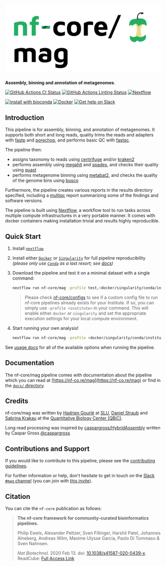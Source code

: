 # ![nf-core/mag](docs/images/nf-core-mag_logo.png)

**Assembly, binning and annotation of metagenomes**.

[![GitHub Actions CI Status](https://github.com/nf-core/mag/workflows/nf-core%20CI/badge.svg)](https://github.com/nf-core/mag/actions)
[![GitHub Actions Linting Status](https://github.com/nf-core/mag/workflows/nf-core%20linting/badge.svg)](https://github.com/nf-core/mag/actions)
[![Nextflow](https://img.shields.io/badge/nextflow-%E2%89%A519.10.0-brightgreen.svg)](https://www.nextflow.io/)

[![install with bioconda](https://img.shields.io/badge/install%20with-bioconda-brightgreen.svg)](https://bioconda.github.io/)
[![Docker](https://img.shields.io/docker/automated/nfcore/mag.svg)](https://hub.docker.com/r/nfcore/mag)
[![Get help on Slack](http://img.shields.io/badge/slack-nf--core%20%23mag-4A154B?logo=slack)](https://nfcore.slack.com/channels/mag)

## Introduction

This pipeline is for assembly, binning, and annotation of metagenomes.
It supports both short and long reads, quality trims the reads and adapters with [fastp](https://github.com/OpenGene/fastp) and [porechop](https://github.com/rrwick/Porechop), and performs basic QC with [fastqc](https://www.bioinformatics.babraham.ac.uk/projects/fastqc/).

The pipeline then:

* assigns taxonomy to reads using [centrifuge](https://ccb.jhu.edu/software/centrifuge/) and/or [kraken2](https://github.com/DerrickWood/kraken2/wiki)
* performs assembly using [megahit](https://github.com/voutcn/megahit) and [spades](http://cab.spbu.ru/software/spades/), and checks their quality using [quast](http://quast.sourceforge.net/quast)
* performs metagenome binning using [metabat2](https://bitbucket.org/berkeleylab/metabat/src/master/), and checks the quality of the genome bins using [busco](https://busco.ezlab.org/)

Furthermore, the pipeline creates various reports in the results directory specified, including a [multiqc](https://multiqc.info/) report summarizing some of the findings and software versions.

The pipeline is built using [Nextflow](https://www.nextflow.io), a workflow tool to run tasks across multiple compute infrastructures in a very portable manner. It comes with docker containers making installation trivial and results highly reproducible.

## Quick Start

1. Install [`nextflow`](https://nf-co.re/usage/installation)

2. Install either [`Docker`](https://docs.docker.com/engine/installation/) or [`Singularity`](https://www.sylabs.io/guides/3.0/user-guide/) for full pipeline reproducibility _(please only use [`Conda`](https://conda.io/miniconda.html) as a last resort; see [docs](https://nf-co.re/usage/configuration#basic-configuration-profiles))_

3. Download the pipeline and test it on a minimal dataset with a single command:

    ```bash
    nextflow run nf-core/mag -profile test,<docker/singularity/conda/institute>
    ```

    > Please check [nf-core/configs](https://github.com/nf-core/configs#documentation) to see if a custom config file to run nf-core pipelines already exists for your Institute. If so, you can simply use `-profile <institute>` in your command. This will enable either `docker` or `singularity` and set the appropriate execution settings for your local compute environment.

4. Start running your own analysis!

    <!-- TODO nf-core: Update the example "typical command" below used to run the pipeline -->

    ```bash
    nextflow run nf-core/mag -profile <docker/singularity/conda/institute> --input '*_R{1,2}.fastq.gz'
    ```

See [usage docs](docs/usage.md) for all of the available options when running the pipeline.

## Documentation

The nf-core/mag pipeline comes with documentation about the pipeline which you can read at [https://nf-co.re/mag](https://nf-co.re/mag) or find in the [`docs/` directory](docs).

## Credits

nf-core/mag was written by [Hadrien Gourlé](https://hadriengourle.com) at [SLU](https://slu.se), [Daniel Straub](https://github.com/d4straub) and [Sabrina Krakau](https://github.com/skrakau) at the [Quantitative Biology Center (QBiC)](http://qbic.life).

Long read processing was inspired by [caspargross/HybridAssembly](https://github.com/caspargross/HybridAssembly) written by Caspar Gross [@caspargross](https://github.com/caspargross)

## Contributions and Support

If you would like to contribute to this pipeline, please see the [contributing guidelines](.github/CONTRIBUTING.md).

For further information or help, don't hesitate to get in touch on the [Slack `#mag` channel](https://nfcore.slack.com/channels/mag) (you can join with [this invite](https://nf-co.re/join/slack)).

## Citation

<!-- TODO nf-core: Add citation for pipeline after first release. Uncomment lines below and update Zenodo doi. -->
<!-- If you use  nf-core/mag for your analysis, please cite it using the following doi: [10.5281/zenodo.XXXXXX](https://doi.org/10.5281/zenodo.XXXXXX) -->

You can cite the `nf-core` publication as follows:

> **The nf-core framework for community-curated bioinformatics pipelines.**
>
> Philip Ewels, Alexander Peltzer, Sven Fillinger, Harshil Patel, Johannes Alneberg, Andreas Wilm, Maxime Ulysse Garcia, Paolo Di Tommaso & Sven Nahnsen.
>
> _Nat Biotechnol._ 2020 Feb 13. doi: [10.1038/s41587-020-0439-x](https://dx.doi.org/10.1038/s41587-020-0439-x).
> ReadCube: [Full Access Link](https://rdcu.be/b1GjZ)
